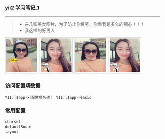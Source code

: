 ### **yii2 学习笔记_1**

***  


> - 来几张美女图片，为了防止你疲劳，你看我是多么的细心！！！
> - 我这样的好男人

  <img style="border:2px solid #dedede;background:white;padding:2px;width:100px;height:110px" src="https://github.com/tanjibo/blogNote/blob/gh-pages/Imgs/lu.jpg?raw=true">
  <img style="border:2px solid #dedede;background:white;padding:2px;width:100px;height:110px" src="https://github.com/tanjibo/blogNote/blob/gh-pages/Imgs/lu2.jpg?raw=true">
  <img style="border:2px solid #dedede;background:white;padding:2px;width:100px;height:110px" src="https://github.com/tanjibo/blogNote/blob/gh-pages/Imgs/lu1.jpg?raw=true">
  <img style="border:2px solid #dedede;background:white;padding:2px;width:100px;height:110px" src="https://github.com/tanjibo/blogNote/blob/gh-pages/Imgs/lu2.jpg?raw=true">

###  访问配置项数据
`YII::$app->[配置项名称]  YII::$app->basic`
### 常用配置
```
charset
defaultRoute
layout
```
